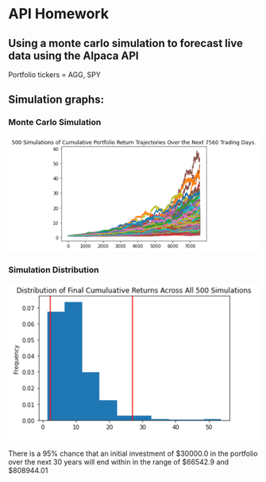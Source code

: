 # API Homework
## Using a monte carlo simulation to forecast live data using the Alpaca API

Portfolio tickers = AGG, SPY

## Simulation graphs:

### Monte Carlo Simulation
![Monte Carlo Simulation](../Resources/simulation.png)

### Simulation Distribution
![Simulation Distribution](../Resources/distribution.png)

There is a 95% chance that an initial investment of $30000.0 in the portfolio over the next 30 years will end within in the range of $66542.9 and $808944.01

